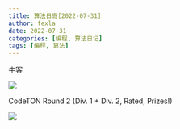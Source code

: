```yaml
---
title: 算法日寄[2022-07-31]
author: fexla
date: 2022-07-31
categories: [编程, 算法日记]
tags: [编程, 算法]
---
```

牛客

![](https://s2.loli.net/2022/08/01/1NP3qZCkXcJvi2F.png)

CodeTON Round 2 (Div. 1 + Div. 2, Rated, Prizes!)

![](https://s2.loli.net/2022/08/02/hreX1Gip28sMdK9.png)
